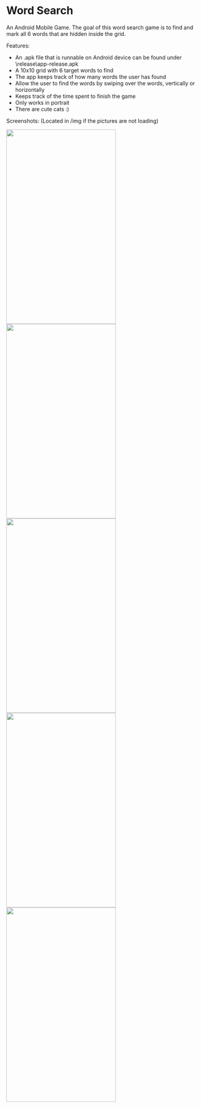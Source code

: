 # Word Search
An Android Mobile Game. The goal of this word search game is to find and mark all 6 words that are hidden inside the grid. 

Features:
* An .apk file that is runnable on Android device can be found under \release\app-release.apk
* A 10x10 grid with 6 target words to find
* The app keeps track of how many words the user has found
* Allow the user to find the words by swiping over the words, vertically or horizontally
* Keeps track of the time spent to finish the game
* Only works in portrait
* There are cute cats :)

Screenshots:
(Located in /img if the pictures are not loading)

<img src="https://github.com/jessicajqsong/WordSearchGame/blob/master/img/1.png" height="512" width="288">
<img src="https://github.com/jessicajqsong/WordSearchGame/blob/master/img/2.png" height="512" width="288">
<img src="https://github.com/jessicajqsong/WordSearchGame/blob/master/img/3.png" height="512" width="288">
<img src="https://github.com/jessicajqsong/WordSearchGame/blob/master/img/4.png" height="512" width="288">
<img src="https://github.com/jessicajqsong/WordSearchGame/blob/master/img/5.png" height="512" width="288">

